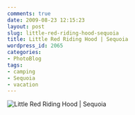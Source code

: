 ```yaml
---
comments: true
date: 2009-08-23 12:15:23
layout: post
slug: little-red-riding-hood-sequoia
title: Little Red Riding Hood | Sequoia
wordpress_id: 2065
categories:
- PhotoBlog
tags:
- camping
- Sequoia
- vacation
---
```


![Little Red Riding Hood | Sequoia](http://ryanfitzer.com/main/wp-content/uploads/2009/08/sequoia-15.jpg)
